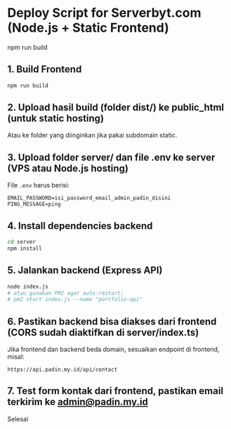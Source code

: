 # Deploy Script for Serverbyt.com (Node.js + Static Frontend)

npm run build

## 1. Build Frontend

```bash
npm run build
```

## 2. Upload hasil build (folder dist/) ke public_html (untuk static hosting)

Atau ke folder yang diinginkan jika pakai subdomain static.

## 3. Upload folder server/ dan file .env ke server (VPS atau Node.js hosting)

File `.env` harus berisi:

```env
EMAIL_PASSWORD=isi_password_email_admin_padin_disini
PING_MESSAGE=ping
```

## 4. Install dependencies backend

```bash
cd server
npm install
```

## 5. Jalankan backend (Express API)

```bash
node index.js
# atau gunakan PM2 agar auto-restart:
# pm2 start index.js --name "portfolio-api"
```

## 6. Pastikan backend bisa diakses dari frontend (CORS sudah diaktifkan di server/index.ts)

Jika frontend dan backend beda domain, sesuaikan endpoint di frontend, misal:

`https://api.padin.my.id/api/contact`

## 7. Test form kontak dari frontend, pastikan email terkirim ke <admin@padin.my.id>

Selesai
